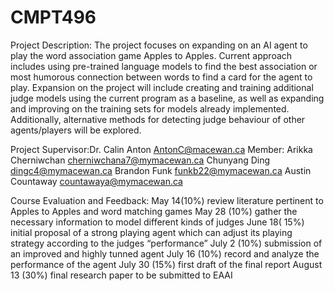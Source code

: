 # CMPT496
Project Description:
The project focuses on expanding on an AI agent to play the word association game Apples to Apples. Current approach includes using pre-trained language models to find the best association or most humorous connection between words to find a card for the agent to play. Expansion on the project will include creating and training additional judge models using the current program as a baseline, as well as expanding and improving on the training sets for models already implemented. Additionally, alternative methods for detecting judge behaviour of other agents/players will be explored.

Project Supervisor:Dr. Calin Anton  AntonC@macewan.ca
Member:
Arikka Cherniwchan  cherniwchana7@mymacewan.ca
Chunyang Ding  dingc4@mymacewan.ca
Brandon Funk  funkb22@mymacewan.ca
Austin Countaway countawaya@mymacewan.ca

Course Evaluation and Feedback:
May 14(10%)  review literature pertinent to Apples to Apples and word matching games
May 28 (10%)  gather the necessary information to model  different kinds of judges
June 18( 15%) initial proposal of a strong playing agent  which can adjust its playing strategy according to the judges “performance”
July 2 (10%) submission of an improved and highly tunned agent
July 16 (10%)  record and analyze the performance of the agent
July 30 (15%) first draft of the final report
August 13 (30%)  final research paper to be submitted to EAAI

